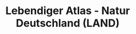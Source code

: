 ---
lang-ref: home
layout: compose
title: Lebendiger Atlas - Natur Deutschland (LAND)
description: Ein Biodiversitätsportal für Deutschland - zusammengestellt von NFDI4Biodiversity und gehostet von GBIF.
background: /assets/images/inat_observation_144145779.jpeg
imageLicense: |
  *Neotinea ustulata*. Photo by staskanji via [iNaturalist](https://www.inaturalist.org/observations/144145779)
height: 80vh
hasTextShadow: true
cta:
  - text: Entdecke Artenvielfalt
    href: /occurrence/search
    isPrimary: true
  - text: Erfahre mehr
    href: /about
permalink: /

composition:
- type: heroImage
- type: stats
  data: home.stats
- type: features
  data: home.cards_datenschaetze
- type: features
  data: home.cards_on_home
- type: pageMarkdown # This block will render the markdown in this file so no data property needed
---
